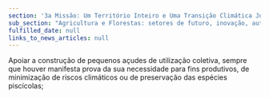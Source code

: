 ```yaml
---
section: '3a Missão: Um Território Inteiro e Uma Transição Climática Justa'
sub_section: "Agricultura e Florestas: setores de futuro, inovação, autonomia e investimento"
fulfilled_date: null
links_to_news_articles: null
---
```


Apoiar a construção de pequenos açudes de utilização coletiva, sempre que houver manifesta prova da sua necessidade para fins produtivos, de minimização de riscos climáticos ou de preservação das espécies piscícolas;